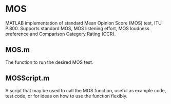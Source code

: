 MOS
===

MATLAB implementation of standard Mean Opinion Score (MOS) test, ITU P.800. Supports standard MOS, MOS listening effort, MOS
loudness preference and Comparison Category Rating (CCR).

MOS.m
-----

The function to run the desired MOS test.

MOSScript.m
-----------

A script that may be used to call the MOS function, useful as example code, test code, or for ideas on how to use the function
flexibly.
